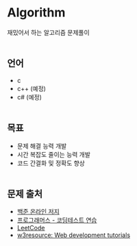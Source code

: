 # Algorithm
재밌어서 하는 알고리즘 문제풀이
<br/><br/>
## 언어
- c
- c++ (예정)
- c# (예정)
<br/><br/>
## 목표
- 문제 해결 능력 개발
- 시간 복잡도 줄이는 능력 개발
- 코드 간결화 및 정확도 향상
<br/><br/>
## 문제 출처
- [백준 온라인 저지](https://www.acmicpc.net)
- [프로그래머스 - 코딩테스트 연습](https://www.programmers.co.kr/)
- [LeetCode](https://leetcode.com)
- [w3resource: Web development tutorials](https://www.w3resource.com)
